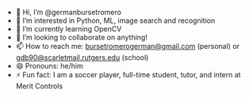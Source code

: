 - 👋 Hi, I’m @germanbursetromero
- 👀 I’m interested in Python, ML, image search and recognition
- 🌱 I’m currently learning OpenCV
- 💞️ I’m looking to collaborate on anything!
- 📫 How to reach me: bursetromerogerman@gmail.com (personal) or gdb90@scarletmail.rutgers.edu (school)
- 😄 Pronouns: he/him
- ⚡ Fun fact: I am a soccer player, full-time student, tutor, and intern at Merit Controls

<!---
germanbursetromero/germanbursetromero is a ✨ special ✨ repository because its `README.md` (this file) appears on your GitHub profile.
You can click the Preview link to take a look at your changes.
--->

